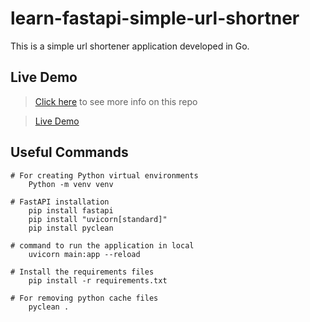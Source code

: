 # learn-fastapi-simple-url-shortner
This is a simple url shortener application developed in Go.

## Live Demo
> [Click here](https://medium.com/@rahul-yr/simple-url-shortener-app-in-python-for-beginners-fastapi-demo-7978049f3532) to see more info on this repo

> [Live Demo](https://learn-fastapi-url-shortener.herokuapp.com/url-shortener/list)


## Useful Commands
```
# For creating Python virtual environments
    Python -m venv venv

# FastAPI installation
    pip install fastapi
    pip install "uvicorn[standard]"
    pip install pyclean

# command to run the application in local
    uvicorn main:app --reload

# Install the requirements files
    pip install -r requirements.txt

# For removing python cache files
    pyclean .

```